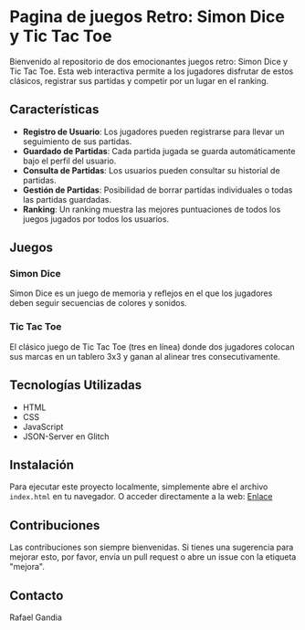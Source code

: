 # Pagina de juegos Retro: Simon Dice y Tic Tac Toe

Bienvenido al repositorio de dos emocionantes juegos retro: Simon Dice y Tic Tac Toe. Esta web interactiva permite a los jugadores disfrutar de estos clásicos, registrar sus partidas y competir por un lugar en el ranking.

## Características

- **Registro de Usuario**: Los jugadores pueden registrarse para llevar un seguimiento de sus partidas.
- **Guardado de Partidas**: Cada partida jugada se guarda automáticamente bajo el perfil del usuario.
- **Consulta de Partidas**: Los usuarios pueden consultar su historial de partidas.
- **Gestión de Partidas**: Posibilidad de borrar partidas individuales o todas las partidas guardadas.
- **Ranking**: Un ranking muestra las mejores puntuaciones de todos los juegos jugados por todos los usuarios.

## Juegos

### Simon Dice

Simon Dice es un juego de memoria y reflejos en el que los jugadores deben seguir secuencias de colores y sonidos.

### Tic Tac Toe

El clásico juego de Tic Tac Toe (tres en línea) donde dos jugadores colocan sus marcas en un tablero 3x3 y ganan al alinear tres consecutivamente.

## Tecnologías Utilizadas

- HTML
- CSS
- JavaScript
- JSON-Server en Glitch

## Instalación

Para ejecutar este proyecto localmente, simplemente abre el archivo `index.html` en tu navegador.
O acceder directamente a la web: [Enlace](https://alcon83.github.io/RetroGamers/index.html/)


## Contribuciones

Las contribuciones son siempre bienvenidas. Si tienes una sugerencia para mejorar esto, por favor, envía un pull request o abre un issue con la etiqueta "mejora".



## Contacto

Rafael Gandia
